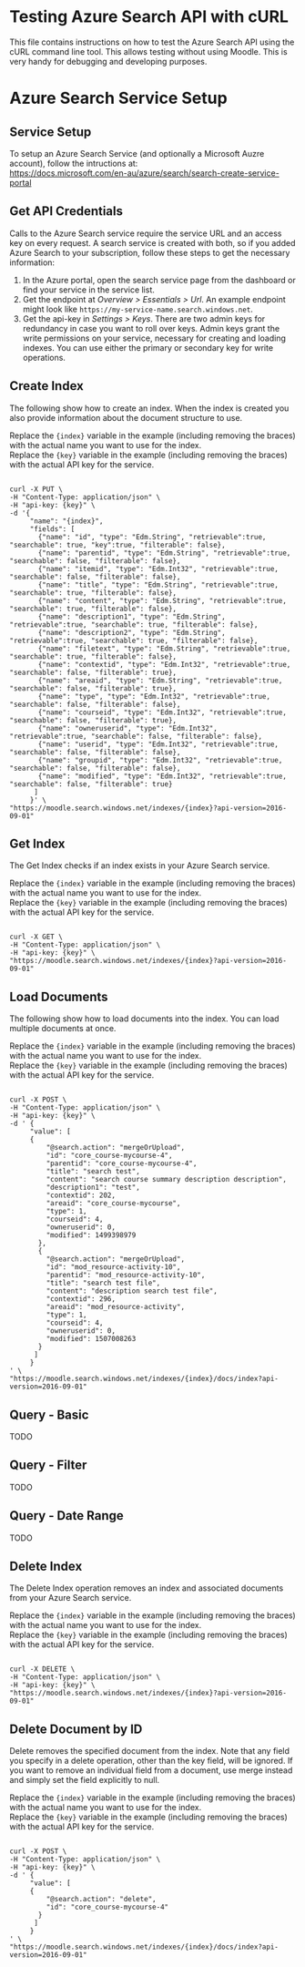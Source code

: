 # Testing Azure Search API with cURL
This file contains instructions on how to test the Azure Search API using the cURL command line tool. This allows testing without using Moodle. This is very handy for debugging and developing purposes.

# Azure Search Service Setup

## Service Setup
To setup an Azure Search Service (and optionally a Microsoft Auzre account), follow the intructions at:<br/>
https://docs.microsoft.com/en-au/azure/search/search-create-service-portal

## Get API Credentials
Calls to the Azure Search service require the service URL and an access key on every request. A search service is created with both, so if you added Azure Search to your subscription, follow these steps to get the necessary information:

1. In the Azure portal, open the search service page from the dashboard or find your service in the service list.
2. Get the endpoint at *Overview > Essentials > Url*. An example endpoint might look like `https://my-service-name.search.windows.net`.
3. Get the api-key in *Settings > Keys*. There are two admin keys for redundancy in case you want to roll over keys. Admin keys grant the write permissions on your service, necessary for creating and loading indexes. You can use either the primary or secondary key for write operations.

## Create Index
The following show how to create an index. When the index is created you also provide information about the document structure to use.

Replace the `{index}` variable in the example (including removing the braces) with the actual name you want to use for the index.</br>
Replace the `{key}` variable in the example (including removing the braces) with the actual API key for the service.

<pre><code>
curl -X PUT \
-H "Content-Type: application/json" \
-H "api-key: {key}" \
-d '{
     "name": "{index}",
     "fields": [
       {"name": "id", "type": "Edm.String", "retrievable":true, "searchable": true, "key":true, "filterable": false},
       {"name": "parentid", "type": "Edm.String", "retrievable":true, "searchable": false, "filterable": false},
       {"name": "itemid", "type": "Edm.Int32", "retrievable":true, "searchable": false, "filterable": false},
       {"name": "title", "type": "Edm.String", "retrievable":true, "searchable": true, "filterable": false},
       {"name": "content", "type": "Edm.String", "retrievable":true, "searchable": true, "filterable": false},
       {"name": "description1", "type": "Edm.String", "retrievable":true, "searchable": true, "filterable": false},
       {"name": "description2", "type": "Edm.String", "retrievable":true, "searchable": true, "filterable": false},
       {"name": "filetext", "type": "Edm.String", "retrievable":true, "searchable": true, "filterable": false},
       {"name": "contextid", "type": "Edm.Int32", "retrievable":true, "searchable": false, "filterable": true},
       {"name": "areaid", "type": "Edm.String", "retrievable":true, "searchable": false, "filterable": true},
       {"name": "type", "type": "Edm.Int32", "retrievable":true, "searchable": false, "filterable": false},
       {"name": "courseid", "type": "Edm.Int32", "retrievable":true, "searchable": false, "filterable": true},
       {"name": "owneruserid", "type": "Edm.Int32", "retrievable":true, "searchable": false, "filterable": false},
       {"name": "userid", "type": "Edm.Int32", "retrievable":true, "searchable": false, "filterable": false},
       {"name": "groupid", "type": "Edm.Int32", "retrievable":true, "searchable": false, "filterable": false},
       {"name": "modified", "type": "Edm.Int32", "retrievable":true, "searchable": false, "filterable": true}
      ]
     }' \
"https://moodle.search.windows.net/indexes/{index}?api-version=2016-09-01"
</code></pre>

## Get Index
The Get Index checks if an index exists in your Azure Search service.

Replace the `{index}` variable in the example (including removing the braces) with the actual name you want to use for the index.</br>
Replace the `{key}` variable in the example (including removing the braces) with the actual API key for the service.

<pre><code>
curl -X GET \
-H "Content-Type: application/json" \
-H "api-key: {key}" \
"https://moodle.search.windows.net/indexes/{index}?api-version=2016-09-01"
</code></pre>

## Load Documents
The following show how to load documents into the index. You can load multiple documents at once.

Replace the `{index}` variable in the example (including removing the braces) with the actual name you want to use for the index.</br>
Replace the `{key}` variable in the example (including removing the braces) with the actual API key for the service.

<pre><code>
curl -X POST \
-H "Content-Type: application/json" \
-H "api-key: {key}" \
-d ' {
     "value": [
     {
         "@search.action": "mergeOrUpload",
         "id": "core_course-mycourse-4",
         "parentid": "core_course-mycourse-4",
         "title": "search test",
         "content": "search course summary description description",
         "description1": "test",
         "contextid": 202,
         "areaid": "core_course-mycourse",
         "type": 1,
         "courseid": 4,
         "owneruserid": 0,
         "modified": 1499398979
       },
       {
         "@search.action": "mergeOrUpload",
         "id": "mod_resource-activity-10",
         "parentid": "mod_resource-activity-10",
         "title": "search test file",
         "content": "description search test file",
         "contextid": 296,
         "areaid": "mod_resource-activity",
         "type": 1,
         "courseid": 4,
         "owneruserid": 0,
         "modified": 1507008263
       }
      ]
     }
' \
"https://moodle.search.windows.net/indexes/{index}/docs/index?api-version=2016-09-01"
</code></pre>

## Query - Basic
TODO

## Query - Filter
TODO

## Query - Date Range
TODO

## Delete Index
The Delete Index operation removes an index and associated documents from your Azure Search service.

Replace the `{index}` variable in the example (including removing the braces) with the actual name you want to use for the index.</br>
Replace the `{key}` variable in the example (including removing the braces) with the actual API key for the service.

<pre><code>
curl -X DELETE \
-H "Content-Type: application/json" \
-H "api-key: {key}" \
"https://moodle.search.windows.net/indexes/{index}?api-version=2016-09-01"
</code></pre>

## Delete Document by ID
Delete removes the specified document from the index. Note that any field you specify in a delete operation, other than the key field, will be ignored. If you want to remove an individual field from a document, use merge instead and simply set the field explicitly to null.

Replace the `{index}` variable in the example (including removing the braces) with the actual name you want to use for the index.</br>
Replace the `{key}` variable in the example (including removing the braces) with the actual API key for the service.

<pre><code>
curl -X POST \
-H "Content-Type: application/json" \
-H "api-key: {key}" \
-d ' {
     "value": [
     {
         "@search.action": "delete",
         "id": "core_course-mycourse-4"
       }
      ]
     }
' \
"https://moodle.search.windows.net/indexes/{index}/docs/index?api-version=2016-09-01"
</code></pre>

